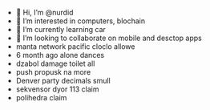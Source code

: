 - 👋 Hi, I’m @nurdid
- 👀 I’m interested in computers, blochain
- 🌱 I’m currently learning car
- 💞️ I’m looking to collaborate on mobile and desctop apps
- manta network pacific cloclo allowe
- 6 month ago alone dances
- dzabol damage toilet all
- push propusk na more
- Denver party decimals smull
- sekvensor dyor 113 claim
- polihedra claim
